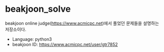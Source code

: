 # beakjoon_solve
beakjoon online judge(https://www.acmicpc.net)에서 풀었던 문제들을 설명하는 저장소이다.

* Language: python3
* beakjoon ID: https://www.acmicpc.net/user/gtr7852

